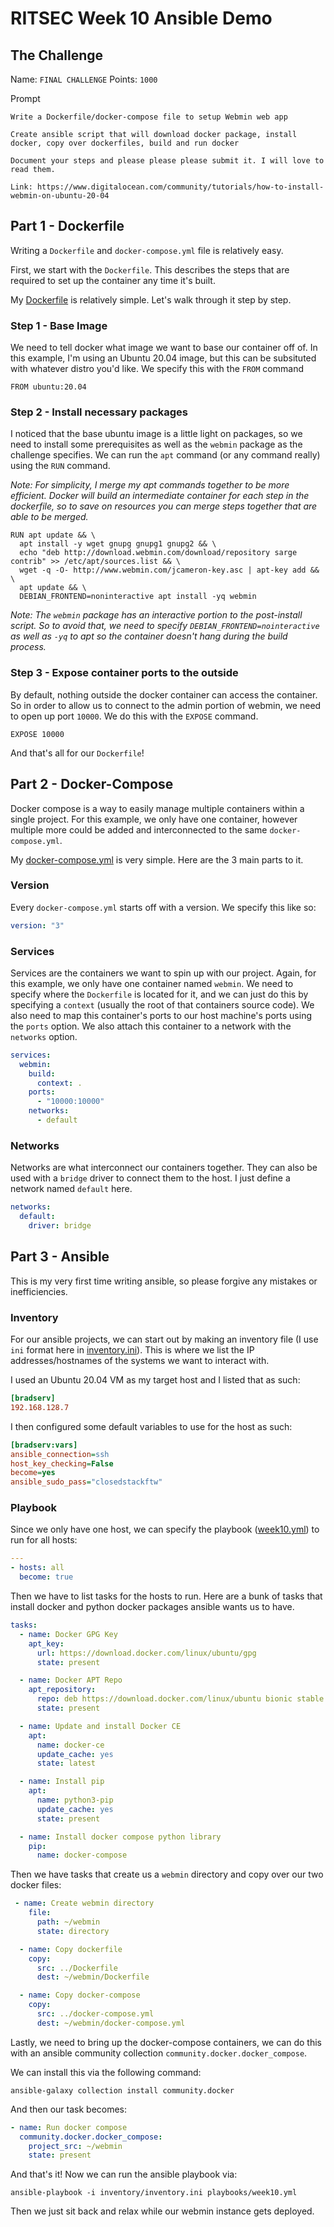 # RITSEC Week 10 Ansible Demo

## The Challenge

Name: `FINAL CHALLENGE`
Points: `1000`

Prompt

```
Write a Dockerfile/docker-compose file to setup Webmin web app

Create ansible script that will download docker package, install docker, copy over dockerfiles, build and run docker

Document your steps and please please please submit it. I will love to read them.

Link: https://www.digitalocean.com/community/tutorials/how-to-install-webmin-on-ubuntu-20-04
```

## Part 1 - Dockerfile

Writing a `Dockerfile` and `docker-compose.yml` file is relatively easy.

First, we start with the `Dockerfile`. This describes the steps that are required to set up the container any time it's built.

My [Dockerfile](./Dockerfile) is relatively simple. Let's walk through it step by step.

### Step 1 - Base Image

We need to tell docker what image we want to base our container off of. In this example, I'm using an Ubuntu 20.04 image, but this can be subsituted with whatever distro you'd like. We specify this with the `FROM` command

```docker
FROM ubuntu:20.04
```

### Step 2 - Install necessary packages

I noticed that the base ubuntu image is a little light on packages, so we need to install some prerequisites as well as the `webmin` package as the challenge specifies. We can run the `apt` command (or any command really) using the `RUN` command.

_Note: For simplicity, I merge my apt commands together to be more efficient. Docker will build an intermediate container for each step in the dockerfile, so to save on resources you can merge steps together that are able to be merged._

```docker
RUN apt update && \
  apt install -y wget gnupg gnupg1 gnupg2 && \
  echo "deb http://download.webmin.com/download/repository sarge contrib" >> /etc/apt/sources.list && \
  wget -q -O- http://www.webmin.com/jcameron-key.asc | apt-key add && \
  apt update && \
  DEBIAN_FRONTEND=noninteractive apt install -yq webmin
```

_Note: The `webmin` package has an interactive portion to the post-install script. So to avoid that, we need to specify `DEBIAN_FRONTEND=nointeractive` as well as `-yq` to apt so the container doesn't hang during the build process._

### Step 3 - Expose container ports to the outside

By default, nothing outside the docker container can access the container. So in order to allow us to connect to the admin portion of webmin, we need to open up port `10000`. We do this with the `EXPOSE` command.

```docker
EXPOSE 10000
```

And that's all for our `Dockerfile`!

## Part 2 - Docker-Compose

Docker compose is a way to easily manage multiple containers within a single project. For this example, we only have one container, however multiple more could be added and interconnected to the same `docker-compose.yml`.

My [docker-compose.yml](./docker-compose.yml) is very simple. Here are the 3 main parts to it.

### Version

Every `docker-compose.yml` starts off with a version. We specify this like so:

```yaml
version: "3"
```

### Services

Services are the containers we want to spin up with our project. Again, for this example, we only have one container named `webmin`. We need to specify where the `Dockerfile` is located for it, and we can just do this by specifying a `context` (usually the root of that containers source code). We also need to map this container's ports to our host machine's ports using the `ports` option. We also attach this container to a network with the `networks` option.

```yaml
services:
  webmin:
    build:
      context: .
    ports:
      - "10000:10000"
    networks:
      - default
```

### Networks

Networks are what interconnect our containers together. They can also be used with a `bridge` driver to connect them to the host. I just define a network named `default` here.

```yaml
networks:
  default:
    driver: bridge
```

## Part 3 - Ansible

This is my very first time writing ansible, so please forgive any mistakes or inefficiencies.

### Inventory

For our ansible projects, we can start out by making an inventory file (I use `ini` format here in [inventory.ini](./inventory/inventory.ini)). This is where we list the IP addresses/hostnames of the systems we want to interact with.

I used an Ubuntu 20.04 VM as my target host and I listed that as such:

```ini
[bradserv]
192.168.128.7
```

I then configured some default variables to use for the host as such:

```ini
[bradserv:vars]
ansible_connection=ssh
host_key_checking=False
become=yes
ansible_sudo_pass="closedstackftw"
```

### Playbook

Since we only have one host, we can specify the playbook ([week10.yml](./playbooks/week10.yml)) to run for all hosts:

```yaml
---
- hosts: all
  become: true
```

Then we have to list tasks for the hosts to run. Here are a bunk of tasks that install docker and python docker packages ansible wants us to have.

```yaml
tasks:
  - name: Docker GPG Key
    apt_key:
      url: https://download.docker.com/linux/ubuntu/gpg
      state: present

  - name: Docker APT Repo
    apt_repository:
      repo: deb https://download.docker.com/linux/ubuntu bionic stable
      state: present

  - name: Update and install Docker CE
    apt:
      name: docker-ce
      update_cache: yes
      state: latest

  - name: Install pip
    apt:
      name: python3-pip
      update_cache: yes
      state: present

  - name: Install docker compose python library
    pip:
      name: docker-compose
```

Then we have tasks that create us a `webmin` directory and copy over our two docker files:

```yaml
 - name: Create webmin directory
    file:
      path: ~/webmin
      state: directory

  - name: Copy dockerfile
    copy:
      src: ../Dockerfile
      dest: ~/webmin/Dockerfile

  - name: Copy docker-compose
    copy:
      src: ../docker-compose.yml
      dest: ~/webmin/docker-compose.yml
```

Lastly, we need to bring up the docker-compose containers, we can do this with an ansible community collection `community.docker.docker_compose`.

We can install this via the following command:

```
ansible-galaxy collection install community.docker
```

And then our task becomes:

```yaml
- name: Run docker compose
  community.docker.docker_compose:
    project_src: ~/webmin
    state: present
```

And that's it! Now we can run the ansible playbook via:

```
ansible-playbook -i inventory/inventory.ini playbooks/week10.yml
```

Then we just sit back and relax while our webmin instance gets deployed.
